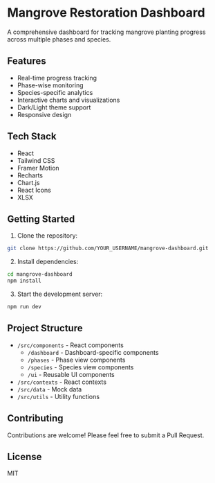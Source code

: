 # Mangrove Restoration Dashboard

A comprehensive dashboard for tracking mangrove planting progress across multiple phases and species.

## Features

- Real-time progress tracking
- Phase-wise monitoring
- Species-specific analytics
- Interactive charts and visualizations
- Dark/Light theme support
- Responsive design

## Tech Stack

- React
- Tailwind CSS
- Framer Motion
- Recharts
- Chart.js
- React Icons
- XLSX

## Getting Started

1. Clone the repository:
```bash
git clone https://github.com/YOUR_USERNAME/mangrove-dashboard.git
```

2. Install dependencies:
```bash
cd mangrove-dashboard
npm install
```

3. Start the development server:
```bash
npm run dev
```

## Project Structure

- `/src/components` - React components
  - `/dashboard` - Dashboard-specific components
  - `/phases` - Phase view components
  - `/species` - Species view components
  - `/ui` - Reusable UI components
- `/src/contexts` - React contexts
- `/src/data` - Mock data
- `/src/utils` - Utility functions

## Contributing

Contributions are welcome! Please feel free to submit a Pull Request.

## License

MIT